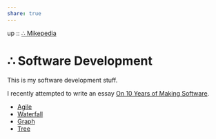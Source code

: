 ```yaml
---  
share: true  
---  
```

up :: [∴ Mikepedia](./index.md)  
  
# ∴ Software Development  
  
This is my software development stuff.  
  
I recently attempted to write an essay [On 10 Years of Making Software](./On-10-Years-of-Making-Software.md).  
  
- [Agile](./Agile.md)  
- [Waterfall](./Waterfall.md)  
- [Graph](./Graph.md)  
- [Tree](./Tree.md)  
